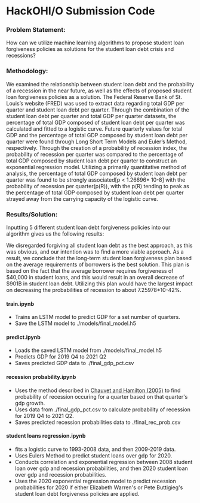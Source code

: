 # HackOHI/O Submission Code

### Problem Statement:
How can we utilize machine learning algorithms to propose student loan forgiveness policies as solutions for the student loan debt crisis and recessions?

### Methodology:
We examined the relationship between student loan debt and the probability of a recession in the near future, as well as the effects of proposed student loan forgiveness policies as a solution. The Federal Reserve Bank of St. Louis’s website (FRED) was used to extract data regarding total GDP per quarter and student loan debt per quarter. Through the combination of the student loan debt per quarter and total GDP per quarter datasets, the percentage of total GDP composed of student loan debt per quarter was calculated and fitted to a logistic curve. Future quarterly values for total GDP and the percentage of total GDP composed by student loan debt per quarter were found through Long Short Term Models and Euler’s Method, respectively. Through the creation of a probability of recession index, the probability of recession per quarter was compared to the percentage of total GDP composed by student loan debt per quarter to construct an exponential regression model. Utilizing a primarily quantitative method of analysis, the percentage of total GDP composed by student loan debt per quarter was found to be strongly associated[p < 1.26696* 10-8] with the probability of recession per quarter(p(R)), with the p(R) tending to peak as the percentage of total GDP composed by student loan debt per quarter strayed away from the carrying capacity of the logistic curve.

### Results/Solution:
Inputting 5 different student loan debt forgiveness policies into our algorithm gives us the following results:


We disregarded forgiving all student loan debt as the best approach, as this was obvious, and our intention was to find a more viable approach. As a result, we conclude that the long-term student loan forgiveness plan based on the average requirements of borrowers is the best solution. This plan is based on the fact that the average borrower requires forgiveness of $40,000 in student loans, and this would result in an overall decrease of $901B in student loan debt. Utilizing this plan would have the largest impact on decreasing the probabilities of recession to about 7.25978*10-42%.



#### train.ipynb

-   Trains an LSTM model to predict GDP for a set number of quarters.
-   Save the LSTM model to ./models/final_model.h5

#### predict.ipynb

-   Loads the saved LSTM model from ./models/final_model.h5
-   Predicts GDP for 2019 Q4 to 2021 Q2
-   Saves predicted GDP data to ./final_gdp_pct.csv

#### recession probability.ipynb

-   Uses the method described in [Chauvet and Hamilton (2005)](http://dss.ucsd.edu/~jhamilto/chauvet_hamilton_may_05.pdf) to find probability of recession occuring for a quarter based on that quarter's gdp growth.
-   Uses data from ./final_gdp_pct.csv to calculate probability of recession for 2019 Q4 to 2021 Q2.
-   Saves predicted recession probabilities data to ./final_rec_prob.csv

#### student loans regression.ipynb

-   fits a logistic curve to 1993-2008 data, and then 2009-2019 data.
-   Uses Eulers Method to predict student loans over gdp for 2020.
-   Conducts correlation and exponential regression between 2008 student loan over gdp and recession probabilities, and then 2020 student loan over gdp and recession probabilities.
-   Uses the 2020 exponential regression model to predict recession probabilities for 2020 if either Elizabeth Warren's or Pete Buttigieg's student loan debt forgiveness policies are applied.

